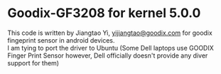 # Goodix-GF3208 for kernel 5.0.0

This code is written by Jiangtao Yi, <yijiangtao@goodix.com> for goodix fingeprint sensor in android devices.
</br>I am tying to port the driver to Ubuntu (Some Dell laptops use GOODIX Finger Print Sensor however, Dell officially doesn't provide any diver support for them)
